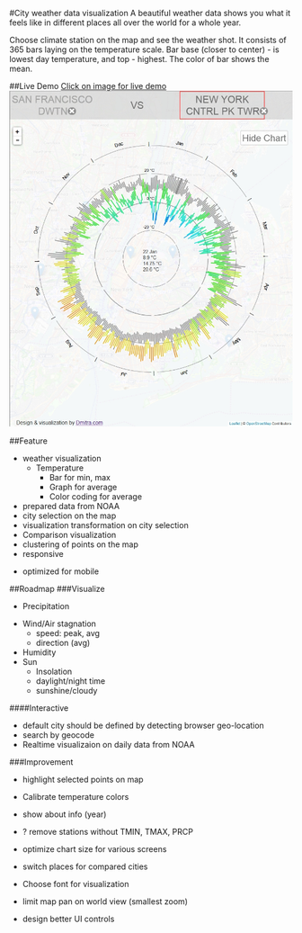 #City weather data visualization
A beautiful weather data shows you what it feels like in different places all over the world for a whole year.

Choose climate station on the map and see the weather shot. It consists of 365 bars laying on the temperature scale. Bar base (closer to center) - is lowest day temperature, and top - highest. The color of bar shows the mean.

##Live Demo
[Click on image for live demo ![Live demo](https://raw.githubusercontent.com/Dmitra/cityweather/master/snapshot/SFvsNY.jpg)](http://dmitra.com/vis/cityweather)

##Feature
  + weather visualization
    + Temperature
      + Bar for min, max
      + Graph for average
      + Color coding for average
  + prepared data from NOAA
  + city selection on the map
  + visualization transformation on city selection
  + Comparison visualization
  + clustering of points on the map
  + responsive
  - optimized for mobile

##Roadmap
###Visualize
  - Precipitation
  * Wind/Air stagnation
    * speed: peak, avg
    * direction (avg) 
  * Humidity
  * Sun
    * Insolation
    * daylight/night time
    * sunshine/cloudy

####Interactive
  - default city should be defined by detecting browser geo-location
  - search by geocode
  - Realtime visualizaion on daily data from NOAA

###Improvement
  - highlight selected points on map
  - Calibrate temperature colors
  - show about info (year)

  - ? remove stations without TMIN, TMAX, PRCP
  - optimize chart size for various screens
  - switch places for compared cities
  - Choose font for visualization
  - limit map pan on world view (smallest zoom)
  - design better UI controls
